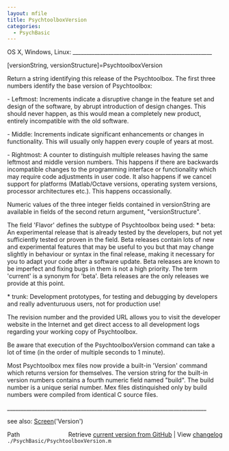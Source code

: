 ```yaml
---
layout: mfile
title: PsychtoolboxVersion
categories:
  - PsychBasic
---
```


OS X, Windows, Linux: \_\_\_\_\_\_\_\_\_\_\_\_\_\_\_\_\_\_\_\_\_\_\_\_\_\_\_\_\_\_\_\_\_\_\_\_\_\_\_\_\_\_\_\_\_\_\_\_\_\_\_

\[versionString, versionStructure\]=PsychtoolboxVersion

Return a string identifying this release of the Psychtoolbox.
The first three numbers identify the base version of Psychtoolbox:

\- Leftmost: Increments indicate a disruptive change in the feature
set and design of the software, by abrupt introduction of design changes.
This should never happen, as this would mean a completely new product,
entirely incompatible with the old software.

\- Middle: Increments indicate significant enhancements or changes in
functionality. This will usually only happen every couple of years at
most.

\- Rightmost: A counter to distinguish multiple releases having the same
leftmost and middle version numbers. This happens if there are backwards
incompatible changes to the programming interface or functionality which
may require code adjustments in user code. It also happens if we cancel
support for platforms \(Matlab/Octave versions, operating system versions,
processor architectures etc.\). This happens occassionally.

Numeric values of the three integer fields contained in versionString are
available in fields of the second return argument, "versionStructure".

The field 'Flavor' defines the subtype of Psychtoolbox being used:
\* beta: An experimental release that is already tested by the developers,
but not yet sufficiently tested or proven in the field. Beta releases
contain lots of new and experimental features that may be useful to you
but that may change slightly in behaviour or syntax in the final release,
making it necessary for you to adapt your code after a software update.
Beta releases are known to be imperfect and fixing bugs in them is not a
high priority.  The term 'current' is a synonym for 'beta'. Beta releases
are the only releases we provide at this point.

\* trunk: Development prototypes, for testing and debugging by developers
and really adventuruous users, not for production use\!

The revision number and the provided URL allows you to visit the developer
website in the Internet and get direct access to all development logs
regarding your working copy of Psychtoolbox.

Be aware that execution of the PsychtoolboxVersion command can take a
lot of time \(in the order of multiple seconds to 1 minute\).

Most Psychtoolbox mex files now provide a built\-in 'Version' command
which returns version for themselves.  The version string for the
built\-in version numbers contains a fourth numeric field named "build".
The build number is a unique serial number.  Mex files distinquished only
by build numbers were compiled from identical C source files.

\_\_\_\_\_\_\_\_\_\_\_\_\_\_\_\_\_\_\_\_\_\_\_\_\_\_\_\_\_\_\_\_\_\_\_\_\_\_\_\_\_\_\_\_\_\_\_\_\_\_\_\_\_\_\_\_\_\_\_\_\_\_\_\_\_\_\_\_\_\_\_\_\_

see also: [Screen](/docs/Screen)\('Version'\)


<div class="code_header" style="text-align:right;">
  <span style="float:left;">Path&nbsp;&nbsp;</span> <span class="counter">Retrieve <a href=
  "https://raw.github.com/Psychtoolbox-3/Psychtoolbox-3/beta/./PsychBasic/PsychtoolboxVersion.m">current version from GitHub</a> | View <a href=
  "https://github.com/Psychtoolbox-3/Psychtoolbox-3/commits/beta/./PsychBasic/PsychtoolboxVersion.m">changelog</a></span>
</div>
<div class="code">
  <code>./PsychBasic/PsychtoolboxVersion.m</code>
</div>
